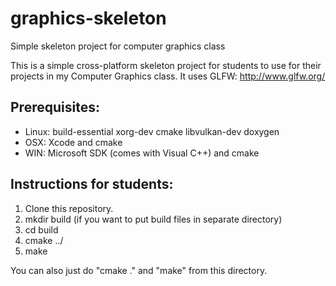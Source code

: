 # graphics-skeleton
Simple skeleton project for computer graphics class

This is a simple cross-platform skeleton project for students to use for their projects in my Computer Graphics class. It uses GLFW: http://www.glfw.org/

## Prerequisites:
  * Linux: build-essential xorg-dev cmake libvulkan-dev doxygen
  * OSX: Xcode and cmake
  * WIN: Microsoft SDK (comes with Visual C++) and cmake

## Instructions for students:

  1. Clone this repository.
  2. mkdir build (if you want to put build files in separate directory)
  3. cd build
  4. cmake ../
  5. make

You can also just do "cmake ." and "make" from this directory.

